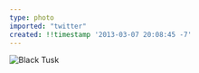 ```yaml
---
type: photo
imported: "twitter"
created: !!timestamp '2013-03-07 20:08:45 -7'
---
```

![Black Tusk](/media/images/photos/2013/03/black-tusk.jpg)
